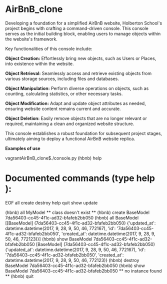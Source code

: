# AirBnB_clone

Developing a foundation for a simplified AirBnB website, Holberton School's project begins with crafting a command-driven console. This console serves as the initial building block, enabling users to manage objects within the website's framework.

Key functionalities of this console include:

**Object Creation:** Effortlessly bring new objects, such as Users or Places, into existence within the website.

**Object Retrieval:** Seamlessly access and retrieve existing objects from various storage sources, including files and databases.

**Object Manipulation:** Perform diverse operations on objects, such as counting, calculating statistics, or other necessary tasks.

**Object Modification:** Adapt and update object attributes as needed, ensuring website content remains current and accurate.

**Object Deletion:** Easily remove objects that are no longer relevant or required, maintaining a clean and organized website structure.

This console establishes a robust foundation for subsequent project stages, ultimately aiming to deploy a functional AirBnB website replica.


**Examples of use**

vagrantAirBnB_clone$./console.py
(hbnb) help

Documented commands (type help <topic>):
========================================
EOF  all  create  destroy  help  quit  show  update

(hbnb) all MyModel
** class doesn't exist **
(hbnb) create BaseModel
7da56403-cc45-4f1c-ad32-bfafeb2bb050
(hbnb) all BaseModel
[[BaseModel] (7da56403-cc45-4f1c-ad32-bfafeb2bb050) {'updated_at': datetime.datetime(2017, 9, 28, 9, 50, 46, 772167), 'id': '7da56403-cc45-4f1c-ad32-bfafeb2bb050', 'created_at': datetime.datetime(2017, 9, 28, 9, 50, 46, 772123)}]
(hbnb) show BaseModel 7da56403-cc45-4f1c-ad32-bfafeb2bb050
[BaseModel] (7da56403-cc45-4f1c-ad32-bfafeb2bb050) {'updated_at': datetime.datetime(2017, 9, 28, 9, 50, 46, 772167), 'id': '7da56403-cc45-4f1c-ad32-bfafeb2bb050', 'created_at': datetime.datetime(2017, 9, 28, 9, 50, 46, 772123)}
(hbnb) destroy BaseModel 7da56403-cc45-4f1c-ad32-bfafeb2bb050
(hbnb) show BaseModel 7da56403-cc45-4f1c-ad32-bfafeb2bb050
** no instance found **
(hbnb) quit

